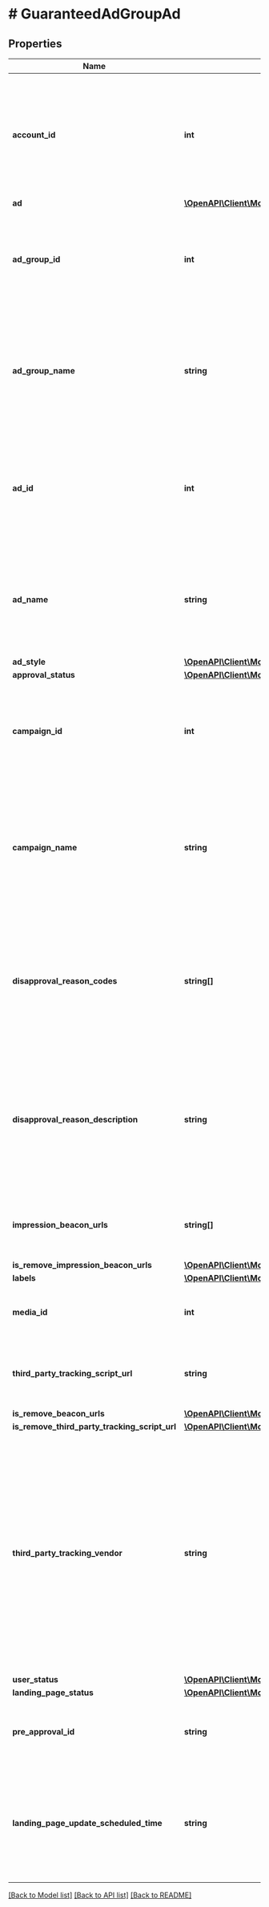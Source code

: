 # # GuaranteedAdGroupAd

## Properties

Name | Type | Description | Notes
------------ | ------------- | ------------- | -------------
**account_id** | **int** | &lt;div lang&#x3D;\&quot;ja\&quot;&gt; アカウントIDです。&lt;br&gt; このフィールドは、レスポンスの際に返却されますが、リクエストの際には無視されます。 &lt;/div&gt; &lt;div lang&#x3D;\&quot;en\&quot;&gt; Account ID.&lt;br&gt; Although this field will be returned in the response, it will be ignored on input. &lt;/div&gt; | [optional]
**ad** | [**\OpenAPI\Client\Model\GuaranteedAdGroupAdServiceAd**](GuaranteedAdGroupAdServiceAd.md) |  | [optional]
**ad_group_id** | **int** | &lt;div lang&#x3D;\&quot;ja\&quot;&gt; 広告グループIDです。&lt;br&gt; このフィールドは、リクエストの場合は必須です。 &lt;/div&gt; &lt;div lang&#x3D;\&quot;en\&quot;&gt; Ad group ID.&lt;br&gt; This field is required in requests. &lt;/div&gt; | [optional]
**ad_group_name** | **string** | &lt;div lang&#x3D;\&quot;ja\&quot;&gt; 広告グループ名です。&lt;br&gt; このフィールドは、レスポンスの際に返却されますが、リクエストの際には無視されます。 &lt;/div&gt; &lt;div lang&#x3D;\&quot;en\&quot;&gt; Ad group name.&lt;br&gt; Although this field will be returned in the response, it will be ignored on input. &lt;/div&gt; | [optional]
**ad_id** | **int** | &lt;div lang&#x3D;\&quot;ja\&quot;&gt; 広告IDです。&lt;br&gt; このフィールドは、SET時は必須となり、ADD時は省略可能となります。 &lt;/div&gt; &lt;div lang&#x3D;\&quot;en\&quot;&gt; Ad ID.&lt;br&gt; This field is required in SET operation, and will be optional in ADD operation. &lt;/div&gt; | [optional]
**ad_name** | **string** | &lt;div lang&#x3D;\&quot;ja\&quot;&gt; 広告名です。&lt;br&gt; このフィールドは、ADD時は必須となり、SET時は省略可能となります。 &lt;/div&gt; &lt;div lang&#x3D;\&quot;en\&quot;&gt; Ad name.&lt;br&gt; This field is required in ADD operation, and will be optional in SET operation. &lt;/div&gt; | [optional]
**ad_style** | [**\OpenAPI\Client\Model\GuaranteedAdGroupAdServiceAdStyle**](GuaranteedAdGroupAdServiceAdStyle.md) |  | [optional]
**approval_status** | [**\OpenAPI\Client\Model\GuaranteedAdGroupAdServiceApprovalStatus**](GuaranteedAdGroupAdServiceApprovalStatus.md) |  | [optional]
**campaign_id** | **int** | &lt;div lang&#x3D;\&quot;ja\&quot;&gt; キャンペーンIDです。&lt;br&gt; このフィールドは、リクエストの場合は必須です。 &lt;/div&gt; &lt;div lang&#x3D;\&quot;en\&quot;&gt; Campaign ID.&lt;br&gt; This field is required in requests. &lt;/div&gt; | [optional]
**campaign_name** | **string** | &lt;div lang&#x3D;\&quot;ja\&quot;&gt; キャンペーン名です。&lt;br&gt; このフィールドは、レスポンスの際に返却されますが、リクエストの際には無視されます。 &lt;/div&gt; &lt;div lang&#x3D;\&quot;en\&quot;&gt; Campaign name.&lt;br&gt; Although this field will be returned in the response, it will be ignored on input. &lt;/div&gt; | [optional]
**disapproval_reason_codes** | **string[]** | &lt;div lang&#x3D;\&quot;ja\&quot;&gt; 掲載拒否の理由です。&lt;br&gt; このフィールドは、レスポンスの際に返却されますが、リクエストの際には無視されます。 &lt;/div&gt; &lt;div lang&#x3D;\&quot;en\&quot;&gt; Reject reason on editorial review.&lt;br&gt; Although this field will be returned in the response, it will be ignored on input. &lt;/div&gt; | [optional]
**disapproval_reason_description** | **string** | &lt;div lang&#x3D;\&quot;ja\&quot;&gt; 掲載拒否の理由詳細です。&lt;br&gt; このフィールドは、レスポンスの際に返却されますが、リクエストの際には無視されます。 &lt;/div&gt; &lt;div lang&#x3D;\&quot;en\&quot;&gt; Reject reason details on editorial review.&lt;br&gt; Although this field will be returned in the response, it will be ignored on input. &lt;/div&gt; | [optional]
**impression_beacon_urls** | **string[]** | &lt;div lang&#x3D;\&quot;ja\&quot;&gt; インプレッションビーコンURLです。&lt;br&gt; &lt;/div&gt; &lt;div lang&#x3D;\&quot;en\&quot;&gt; Impression beacon URL.&lt;br&gt; &lt;/div&gt; | [optional]
**is_remove_impression_beacon_urls** | [**\OpenAPI\Client\Model\GuaranteedAdGroupAdServiceIsRemoveFlg**](GuaranteedAdGroupAdServiceIsRemoveFlg.md) |  | [optional]
**labels** | [**\OpenAPI\Client\Model\GuaranteedAdGroupAdServiceLabel[]**](GuaranteedAdGroupAdServiceLabel.md) |  | [optional]
**media_id** | **int** | &lt;div lang&#x3D;\&quot;ja\&quot;&gt; メディアIDです。&lt;br&gt; &lt;/div&gt; &lt;div lang&#x3D;\&quot;en\&quot;&gt; Media ID.&lt;br&gt; &lt;/div&gt; | [optional]
**third_party_tracking_script_url** | **string** | &lt;div lang&#x3D;\&quot;ja\&quot;&gt; 第三者計測スクリプトURLです。&lt;br&gt; &lt;/div&gt; &lt;div lang&#x3D;\&quot;en\&quot;&gt; Third party tracking script URL.&lt;br&gt; &lt;/div&gt; | [optional]
**is_remove_beacon_urls** | [**\OpenAPI\Client\Model\GuaranteedAdGroupAdServiceIsRemoveFlg**](GuaranteedAdGroupAdServiceIsRemoveFlg.md) |  | [optional]
**is_remove_third_party_tracking_script_url** | [**\OpenAPI\Client\Model\GuaranteedAdGroupAdServiceIsRemoveFlg**](GuaranteedAdGroupAdServiceIsRemoveFlg.md) |  | [optional]
**third_party_tracking_vendor** | **string** | &lt;div lang&#x3D;\&quot;ja\&quot;&gt; 第三者計測ベンダー（ReadOnly）です。&lt;br&gt; thirdPartyTrackingScriptUrlのドメインに基づく第三者計測ベンダーが設定されます。&lt;br&gt; このフィールドは、レスポンスの際に返却されますが、リクエストの際には無視されます。 &lt;/div&gt; &lt;div lang&#x3D;\&quot;en\&quot;&gt; Third party tracking vendor (Read only).&lt;br&gt; Third party tracking vendor based on domain of thirdPartyTrackingScriptUrl is set.&lt;br&gt; Although this field will be returned in the response, it will be ignored on input. &lt;/div&gt; | [optional]
**user_status** | [**\OpenAPI\Client\Model\GuaranteedAdGroupAdServiceUserStatus**](GuaranteedAdGroupAdServiceUserStatus.md) |  | [optional]
**landing_page_status** | [**\OpenAPI\Client\Model\GuaranteedAdGroupAdLandingPageStatus**](GuaranteedAdGroupAdLandingPageStatus.md) |  | [optional]
**pre_approval_id** | **string** | &lt;div lang&#x3D;\&quot;ja\&quot;&gt; 事前承認IDです。&lt;br&gt; &lt;/div&gt; &lt;div lang&#x3D;\&quot;en\&quot;&gt; Pre-approval ID.&lt;br&gt; &lt;/div&gt; | [optional]
**landing_page_update_scheduled_time** | **string** | &lt;div lang&#x3D;\&quot;ja\&quot;&gt; リンク先更新予定日時です。&lt;br&gt; ※フォーマット：yyyyMMddHHmm&lt;br&gt; &lt;/div&gt; &lt;div lang&#x3D;\&quot;en\&quot;&gt; The scheduled update date and time for the landing page.&lt;br&gt; *format: yyyyMMddHHmm&lt;br&gt; &lt;/div&gt; | [optional]

[[Back to Model list]](../../README.md#models) [[Back to API list]](../../README.md#endpoints) [[Back to README]](../../README.md)
